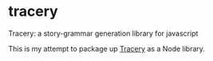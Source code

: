 # tracery
Tracery: a story-grammar generation library for javascript

This is my attempt to package up [Tracery](https://github.com/galaxykate/tracery/) as a Node library.
